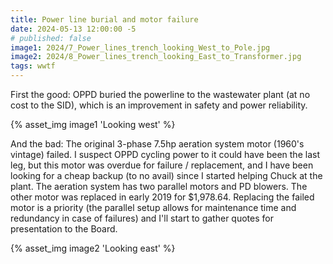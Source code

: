 ```yaml
---
title: Power line burial and motor failure
date: 2024-05-13 12:00:00 -5
# published: false
image1: 2024/7_Power_lines_trench_looking_West_to_Pole.jpg
image2: 2024/8_Power_lines_trench_looking_East_to_Transformer.jpg
tags: wwtf
---
```

First the good: OPPD buried the powerline to the wastewater plant (at no cost
to the SID), which is an improvement in safety and power reliability.

<!-- excerpt -->
{% asset_img image1 'Looking west' %}

And the bad: The original 3-phase 7.5hp aeration system motor (1960's vintage)
failed.  I suspect OPPD cycling power to it could have been the last leg, but
this motor was overdue for failure / replacement, and I have been looking for a
cheap backup (to no avail) since I started helping Chuck at the plant.  The
aeration system has two parallel motors and PD blowers.  The other motor was
replaced in early 2019 for $1,978.64.  Replacing the failed motor is a priority
(the parallel setup allows for maintenance time and redundancy in case of
failures) and I'll start to gather quotes for presentation to the Board.

{% asset_img image2 'Looking east' %}

